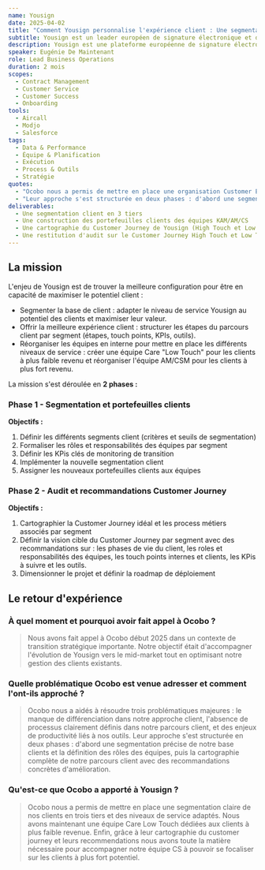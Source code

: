 ```yaml
---
name: Yousign
date: 2025-04-02
title: "Comment Yousign personnalise l'expérience client : Une segmentation stratégique pour un service adapté au potentiel de chaque client"
subtitle: Yousign est un leader européen de signature électronique et de services de confiance.
description: Yousign est une plateforme européenne de signature électronique et de services de confiance. Elle simplifie la signature électronique, garantit l'intégrité et la traçabilité des transactions digitales et assure leur conformité aux normes européennes, notamment eIDAS.
speaker: Eugénie De Maintenant
role: Lead Business Operations
duration: 2 mois
scopes:
  - Contract Management
  - Customer Service
  - Customer Success
  - Onboarding
tools:
  - Aircall
  - Modjo
  - Salesforce
tags:
  - Data & Performance
  - Équipe & Planification
  - Exécution
  - Process & Outils
  - Stratégie
quotes:
  - "Ocobo nous a permis de mettre en place une organisation Customer Experience beaucoup plus efficace, avec une segmentation claire de nos clients en trois tiers et des niveaux de service adaptés."
  - "Leur approche s'est structurée en deux phases : d'abord une segmentation précise de notre base clients et la définition des rôles des équipes, puis la cartographie complète de notre parcours client avec des recommandations concrètes d'amélioration."
deliverables:
  - Une segmentation client en 3 tiers
  - Une construction des portefeuilles clients des équipes KAM/AM/CS
  - Une cartographie du Customer Journey de Yousign (High Touch et Low Touch)
  - Une restitution d'audit sur le Customer Journey High Touch et Low Touch avec des recommandations à court, moyen et long terme.
---
```


## La mission

L'enjeu de Yousign est de trouver la meilleure configuration pour être en capacité de maximiser le potentiel client :

- Segmenter la base de client : adapter le niveau de service Yousign au potentiel des clients et maximiser leur valeur.
- Offrir la meilleure expérience client : structurer les étapes du parcours client par segment (étapes, touch points, KPIs, outils).
- Réorganiser les équipes en interne pour mettre en place les différents niveaux de service : créer une équipe Care "Low Touch" pour les clients à plus faible revenu et réorganiser l'équipe AM/CSM pour les clients à plus fort revenu.

La mission s'est déroulée en **2 phases :**

### Phase 1 - Segmentation et portefeuilles clients

**Objectifs :**

1. Définir les différents segments client (critères et seuils de segmentation)
2. Formaliser les rôles et responsabilités des équipes par segment
3. Définir les KPis clés de monitoring de transition
4. Implémenter la nouvelle segmentation client
5. Assigner les nouveaux portefeuilles clients aux équipes

### Phase 2 - Audit et recommandations Customer Journey

**Objectifs :**

1. Cartographier la Customer Journey idéal et les process métiers associés par segment
2. Définir la vision cible du Customer Journey par segment avec des recommandations sur : les phases de vie du client, les roles et responsabilités des équipes, les touch points internes et clients, les KPis à suivre et les outils.
3. Dimensionner le projet et définir la roadmap de déploiement

## Le retour d'expérience

### À quel moment et pourquoi avoir fait appel à Ocobo ?

> Nous avons fait appel à Ocobo début 2025 dans un contexte de transition stratégique importante. Notre objectif était d'accompagner l'évolution de Yousign vers le mid-market tout en optimisant notre gestion des clients existants.

### Quelle problématique Ocobo est venue adresser et comment l'ont-ils approché ?

> Ocobo nous a aidés à résoudre trois problématiques majeures : le manque de différenciation dans notre approche client, l'absence de processus clairement définis dans notre parcours client, et des enjeux de productivité liés à nos outils. Leur approche s'est structurée en deux phases : d'abord une segmentation précise de notre base clients et la définition des rôles des équipes, puis la cartographie complète de notre parcours client avec des recommandations concrètes d'amélioration.

### Qu'est-ce que Ocobo a apporté à Yousign ?

> Ocobo nous a permis de mettre en place une segmentation claire de nos clients en trois tiers et des niveaux de service adaptés. Nous avons maintenant une équipe Care Low Touch dédiées aux clients à plus faible revenue. Enfin, grâce à leur cartographie du customer journey et leurs recommendations nous avons toute la matière nécessaire pour accompagner notre équipe CS à pouvoir se focaliser sur les clients à plus fort potentiel.